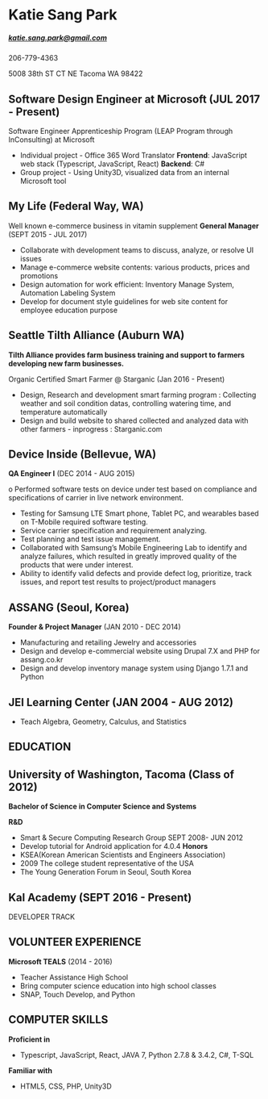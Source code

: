 # Katie Sang Park 

##### katie.sang.park@gmail.com

206-779-4363

5008 38th ST CT NE 
Tacoma WA 98422



## Software Design Engineer at Microsoft (JUL 2017 - Present)
Software Engineer Apprenticeship Program (LEAP Program through InConsulting) at Microsoft

- Individual project - Office 365 Word Translator
    **Frontend**: JavaScript web stack (Typescript, JavaScript, React)
    **Backend**: C#
- Group project - Using Unity3D, visualized data from an internal Microsoft tool

## My Life (Federal Way, WA)
Well known e-commerce business in vitamin supplement
**General Manager** (SEPT 2015 - JUL 2017)

- Collaborate with development teams to discuss, analyze, or resolve UI issues
- Manage e-commerce website contents: various products, prices and promotions
- Design automation for work efficient: Inventory Manage System, Automation Labeling System
- Develop for document style guidelines for web site content for employee education purpose

## Seattle Tilth Alliance (Auburn WA)
**Tilth Alliance provides farm business training and support to farmers developing new farm businesses.**

Organic Certified Smart Farmer @ Starganic (Jan 2016 - Present)
- Design, Research and development smart farming program
 : Collecting weather and soil condition datas, controlling watering time, and temperature automatically
- Design and build website to shared collected and analyzed data with other farmers - inprogress
 : Starganic.com
 
 
## Device Inside (Bellevue, WA)

**QA Engineer I** (DEC 2014 - AUG 2015)

o Performed software tests on device under test based on compliance and specifications of carrier in live network environment. 
- Testing for Samsung LTE Smart phone, Tablet PC, and wearables based on T-Mobile required software testing. 
- Service carrier specification and requirement analyzing. 
- Test planning and test issue management. 
- Collaborated with Samsung’s Mobile Engineering Lab to identify and analyze failures, which resulted in greatly improved quality of the products that were under interest. 
-	Ability to identify valid defects and provide defect log, prioritize, track issues, and report test results to project/product managers

## ASSANG (Seoul, Korea)

**Founder & Project Manager** (JAN 2010 - DEC 2014)

- Manufacturing and retailing Jewelry and accessories
- Design and develop e-commercial website using Drupal 7.X and PHP for assang.co.kr
- Design and develop inventory manage system using Django 1.7.1 and Python 


## JEI Learning Center (JAN 2004 - AUG 2012)

- Teach Algebra, Geometry, Calculus, and Statistics

## EDUCATION

## University of Washington, Tacoma (Class of 2012)
**Bachelor of Science in Computer Science and Systems**

**R&D** 
- Smart & Secure Computing Research Group SEPT 2008- JUN 2012
- Develop tutorial for Android application for 4.0.4
**Honors** 
- KSEA(Korean American Scientists and Engineers Association)
- 2009 The college student representative of the USA
- The Young Generation Forum in Seoul, South Korea 

## Kal Academy (SEPT 2016 - Present)
   DEVELOPER TRACK

## VOLUNTEER EXPERIENCE

**Microsoft TEALS** (2014 - 2016)

- Teacher Assistance High School 
- Bring computer science education into high school classes
- SNAP, Touch Develop, and Python

## COMPUTER SKILLS

**Proficient in**

- Typescript, JavaScript, React, JAVA 7, Python 2.7.8 & 3.4.2, C#, T-SQL

**Familiar with**

- HTML5, CSS, PHP, Unity3D
